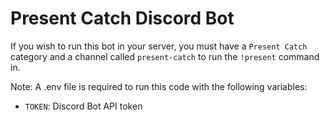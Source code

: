 # Present Catch Discord Bot
If you wish to run this bot in your server, you must have a `Present Catch` category and a channel called `present-catch` to run the `!present` command in.

Note: A .env file is required to run this code with the following variables: 
- `TOKEN`: Discord Bot API token